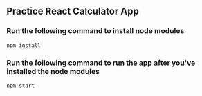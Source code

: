 ## Practice React Calculator App

### Run the following command to install node modules

`npm install`

### Run the following command to run the app after you've installed the node modules

`npm start`

